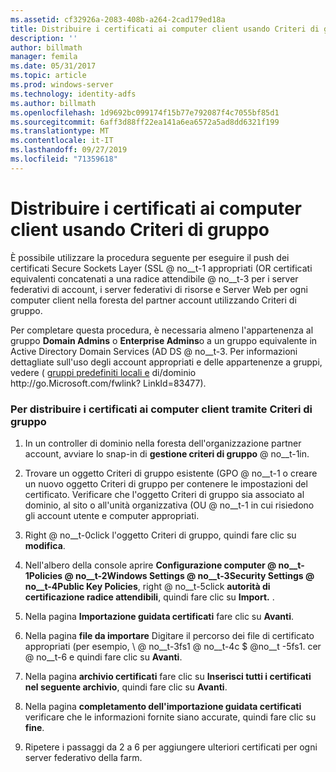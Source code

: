 ```yaml
---
ms.assetid: cf32926a-2083-408b-a264-2cad179ed18a
title: Distribuire i certificati ai computer client usando Criteri di gruppo
description: ''
author: billmath
manager: femila
ms.date: 05/31/2017
ms.topic: article
ms.prod: windows-server
ms.technology: identity-adfs
ms.author: billmath
ms.openlocfilehash: 1d9692bc099174f15b77e792087f4c7055bf85d1
ms.sourcegitcommit: 6aff3d88ff22ea141a6ea6572a5ad8dd6321f199
ms.translationtype: MT
ms.contentlocale: it-IT
ms.lasthandoff: 09/27/2019
ms.locfileid: "71359618"
---
```

# <a name="distribute-certificates-to-client-computers-by-using-group-policy"></a>Distribuire i certificati ai computer client usando Criteri di gruppo


È possibile utilizzare la procedura seguente per eseguire il push dei certificati Secure Sockets Layer \(SSL @ no__t-1 appropriati \(OR certificati equivalenti concatenati a una radice attendibile @ no__t-3 per i server federativi di account, i server federativi di risorse e Server Web per ogni computer client nella foresta del partner account utilizzando Criteri di gruppo.  
  
Per completare questa procedura, è necessaria almeno l'appartenenza al gruppo **Domain Admins** o **Enterprise Admins**o a un gruppo equivalente in Active Directory Domain Services \(AD DS @ no__t-3.  Per informazioni dettagliate sull'uso degli account appropriati e delle appartenenze a gruppi, vedere \( [gruppi predefiniti locali e](https://go.microsoft.com/fwlink/?LinkId=83477) di\/dominio http:\/\/go.Microsoft.com\/fwlink? LinkId\=83477\).   
  
### <a name="to-distribute-certificates-to-client-computers-by-using-group-policy"></a>Per distribuire i certificati ai computer client tramite Criteri di gruppo  
  
1.  In un controller di dominio nella foresta dell'organizzazione partner account, avviare lo snap-in di **gestione criteri di gruppo** @ no__t-1in.  
  
2.  Trovare un oggetto Criteri di gruppo esistente \(GPO @ no__t-1 o creare un nuovo oggetto Criteri di gruppo per contenere le impostazioni del certificato. Verificare che l'oggetto Criteri di gruppo sia associato al dominio, al sito o all'unità organizzativa \(OU @ no__t-1 in cui risiedono gli account utente e computer appropriati.  
  
3.  Right @ no__t-0click l'oggetto Criteri di gruppo, quindi fare clic su **modifica**.  
  
4.  Nell'albero della console aprire **Configurazione computer @ no__t-1Policies @ no__t-2Windows Settings @ no__t-3Security Settings @ no__t-4Public Key Policies**, right @ no__t-5click **autorità di certificazione radice attendibili**, quindi fare clic su **Import.** .  
  
5.  Nella pagina **Importazione guidata certificati** fare clic su **Avanti**.  
  
6.  Nella pagina **file da importare** Digitare il percorso dei file di certificato appropriati \(per esempio, \\ @ no__t-3fs1 @ no__t-4c $ @no__t -5fs1. cer @ no__t-6 e quindi fare clic su **Avanti**.  
  
7.  Nella pagina **archivio certificati** fare clic su **Inserisci tutti i certificati nel seguente archivio**, quindi fare clic su **Avanti**.  
  
8.  Nella pagina **completamento dell'importazione guidata certificati** verificare che le informazioni fornite siano accurate, quindi fare clic su **fine**.  
  
9. Ripetere i passaggi da 2 a 6 per aggiungere ulteriori certificati per ogni server federativo della farm.  
